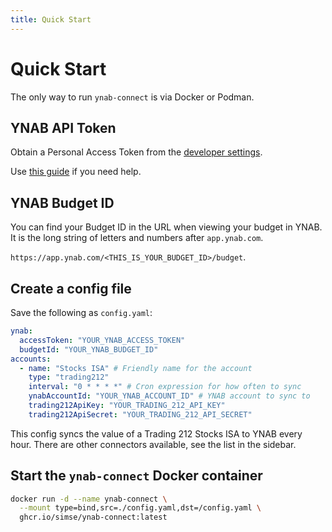 ```yaml
---
title: Quick Start
---
```

# Quick Start

The only way to run `ynab-connect` is via Docker or Podman.

## YNAB API Token
Obtain a Personal Access Token from the [developer settings](https://app.ynab.com/settings/developer).

Use [this guide](./guide/create-ynab-token) if you need help.

## YNAB Budget ID

You can find your Budget ID in the URL when viewing your budget in YNAB. It is the long string of letters and numbers after `app.ynab.com`.

`https://app.ynab.com/<THIS_IS_YOUR_BUDGET_ID>/budget`.

## Create a config file

Save the following as `config.yaml`:
```yaml
ynab:
  accessToken: "YOUR_YNAB_ACCESS_TOKEN"
  budgetId: "YOUR_YNAB_BUDGET_ID"
accounts:
  - name: "Stocks ISA" # Friendly name for the account
    type: "trading212"
    interval: "0 * * * *" # Cron expression for how often to sync
    ynabAccountId: "YOUR_YNAB_ACCOUNT_ID" # YNAB account to sync to
    trading212ApiKey: "YOUR_TRADING_212_API_KEY" 
    trading212ApiSecret: "YOUR_TRADING_212_API_SECRET"
```

This config syncs the value of a Trading 212 Stocks ISA to YNAB every hour. There are other connectors available, see the list in the sidebar.

## Start the `ynab-connect` Docker container

```bash
docker run -d --name ynab-connect \
  --mount type=bind,src=./config.yaml,dst=/config.yaml \
  ghcr.io/simse/ynab-connect:latest
```
